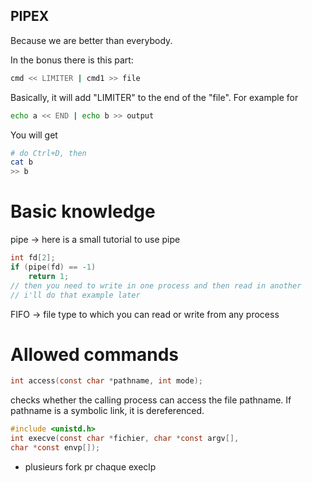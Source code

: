 ## PIPEX

Because we are better than everybody.

In the bonus there is this part:

```sh
cmd << LIMITER | cmd1 >> file
```

Basically, it will add "LIMITER" to the end of the "file".
For example for 
```sh
echo a << END | echo b >> output
```
You will get
```sh
# do Ctrl+D, then
cat b
>> b
```

# Basic knowledge

pipe -> here is a small tutorial to use pipe
```c
int	fd[2];
if (pipe(fd) == -1)
	return 1;
// then you need to write in one process and then read in another
// i'll do that example later
```
FIFO -> file type to which you can read or write from any process

# Allowed commands
```c
int access(const char *pathname, int mode);
```
checks whether the calling process can access the file pathname. If pathname is a symbolic link, it is dereferenced.

```c
#include <unistd.h>
int execve(const char *fichier, char *const argv[], 
char *const envp[]);  
```
- plusieurs fork pr chaque execlp